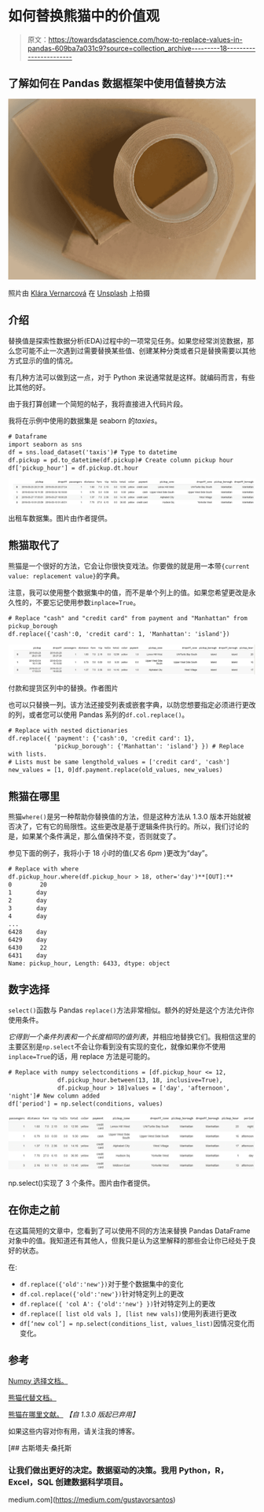 # 如何替换熊猫中的价值观

> 原文：<https://towardsdatascience.com/how-to-replace-values-in-pandas-609ba7a031c9?source=collection_archive---------18----------------------->

## 了解如何在 Pandas 数据框架中使用值替换方法

![](img/817fde35b2d021cbd2c569c74b354786.png)

照片由 [Klára Vernarcová](https://unsplash.com/@klerwonder?utm_source=unsplash&utm_medium=referral&utm_content=creditCopyText) 在 [Unsplash](https://unsplash.com/s/photos/boxes?utm_source=unsplash&utm_medium=referral&utm_content=creditCopyText) 上拍摄

## 介绍

替换值是探索性数据分析(EDA)过程中的一项常见任务。如果您经常浏览数据，那么您可能不止一次遇到过需要替换某些值、创建某种分类或者只是替换需要以其他方式显示的值的情况。

有几种方法可以做到这一点，对于 Python 来说通常就是这样。就编码而言，有些比其他的好。

由于我打算创建一个简短的帖子，我将直接进入代码片段。

我将在示例中使用的数据集是 seaborn 的*taxies*。

```
# Dataframe
import seaborn as sns
df = sns.load_dataset('taxis')# Type to datetime
df.pickup = pd.to_datetime(df.pickup)# Create column pickup hour
df['pickup_hour'] = df.pickup.dt.hour
```

![](img/0c891e34bf26a241b9c9ba1ef3fea0df.png)

出租车数据集。图片由作者提供。

## 熊猫取代了

熊猫是一个很好的方法，它会让你很快变戏法。你要做的就是用一本带`{current value: replacement value}`的字典。

注意，我可以使用整个数据集中的值，而不是单个列上的值。如果您希望更改是永久性的，不要忘记使用参数`inplace=True`。

```
# Replace "cash" and "credit card" from payment and "Manhattan" from pickup_borough
df.replace({'cash':0, 'credit card': 1, 'Manhattan': 'island'})
```

![](img/3aac800bdc35683ce2779dcaa3c2bf3d.png)

付款和提货区列中的替换。作者图片

也可以只替换一列。该方法还接受列表或嵌套字典，以防您想要指定必须进行更改的列，或者您可以使用 Pandas 系列的`df.col.replace()`。

```
# Replace with nested dictionaries
df.replace({ 'payment': {'cash':0, 'credit card': 1}, 
             'pickup_borough': {'Manhattan': 'island'} }) # Replace with lists.
# Lists must be same lengthold_values = ['credit card', 'cash']
new_values = [1, 0]df.payment.replace(old_values, new_values)
```

## 熊猫在哪里

熊猫`where()`是另一种帮助你替换值的方法，但是这种方法从 1.3.0 版本开始就被否决了，它有它的局限性。这些更改是基于逻辑条件执行的。所以，我们讨论的是，如果某个条件满足，那么值保持不变，否则就变了。

参见下面的例子，我将小于 18 小时的值(*又名 6pm* )更改为“day”。

```
# Replace with where
df.pickup_hour.where(df.pickup_hour > 18, other='day')**[OUT]:**
0        20 
1       day 
2       day 
3       day 
4       day        
...  
6428    day 
6429    day 
6430     22 
6431    day 
Name: pickup_hour, Length: 6433, dtype: object
```

## 数字选择

`select()`函数与 Pandas `replace()`方法非常相似。额外的好处是这个方法允许你使用条件。

*它得到一个条件列表和一个长度相同的值列表*，并相应地替换它们。我相信这里的主要区别是`np.select`不会让你看到没有实现的变化，就像如果你不使用`inplace=True`的话，用 replace 方法是可能的。

```
# Replace with numpy selectconditions = [df.pickup_hour <= 12,
              df.pickup_hour.between(13, 18, inclusive=True),
              df.pickup_hour > 18]values = ['day', 'afternoon', 'night']# New column added
df['period'] = np.select(conditions, values)
```

![](img/ffb0a6cd2106b5525aeef9f26d70a540.png)

np.select()实现了 3 个条件。图片由作者提供。

## 在你走之前

在这篇简短的文章中，您看到了可以使用不同的方法来替换 Pandas DataFrame 对象中的值。我知道还有其他人，但我只是认为这里解释的那些会让你已经处于良好的状态。

在:

*   `df.replace({'old':'new'})`对于整个数据集中的变化
*   `df.col.replace({'old':'new'})`针对特定列上的更改
*   `df.replace({ 'col A': {'old':'new'} })`针对特定列上的更改
*   `df.replace([ list old vals ], [list new vals])`使用列表进行更改
*   `df[‘new col’] = np.select(conditions_list, values_list)`因情况变化而变化。

## 参考

[Numpy 选择文档。](https://numpy.org/doc/stable/reference/generated/numpy.select.html)

[熊猫代替文档。](https://pandas.pydata.org/pandas-docs/stable/reference/api/pandas.DataFrame.replace.html)

[熊猫在哪里文献。](https://pandas.pydata.org/docs/reference/api/pandas.DataFrame.where.html) *【自 1.3.0 版起已弃用】*

如果这些内容对你有用，请关注我的博客。

[](https://medium.com/gustavorsantos) [## 古斯塔夫·桑托斯

### 让我们做出更好的决定。数据驱动的决策。我用 Python，R，Excel，SQL 创建数据科学项目。

medium.com](https://medium.com/gustavorsantos)